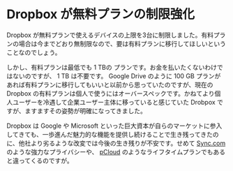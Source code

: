 # Dropbox が無料プランの制限強化

Dropbox が無料プランで使えるデバイスの上限を3台に制限しました。有料プランの場合は今までどおり無制限なので、要は有料プランに移行してほしいということなのでしょう。

しかし、有料プランは最低でも 1 TBの プランです。お金を払いたくないわけではないのですが、 1 TB は不要です。 Google Drive のように 100 GB プランがあれば有料プランに移行してもいいと以前から思っていたのですが、現在の Dropbox の有料プランは個人で使うにはオーバースペックです。かねてより個人ユーザーを冷遇して企業ユーザー主体に移っていると感じていた Drobpox ですが、ますますその姿勢が明確になってきました。

Dropbox は Google や Microsoft といった巨大資本が自らのマーケットに参入してきても、一歩進んだ魅力的な機能を提供し続けることで生き残ってきたのに、他社より劣るような改変では今後の生き残りが不安です。せめて [Sync.com](http://www.sync.com/get-started?_sync_refer=4a4271) のような強力なプライバシーや、 [pCloud](https://www.pcloud.com/welcome-to-pcloud/?discountcode=vnARGifHQo7UDn7Px3QH6YZV) のようなライフタイムプランでもあると違ってくるのですが。